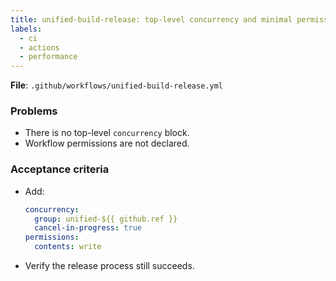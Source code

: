 ```yaml
---
title: unified-build-release: top-level concurrency and minimal permissions
labels:
  - ci
  - actions
  - performance
---
```


**File**: `.github/workflows/unified-build-release.yml`

### Problems
- There is no top-level `concurrency` block.
- Workflow permissions are not declared.

### Acceptance criteria
- Add:
  ```yaml
  concurrency:
    group: unified-${{ github.ref }}
    cancel-in-progress: true
  permissions:
    contents: write
  ```
- Verify the release process still succeeds.
